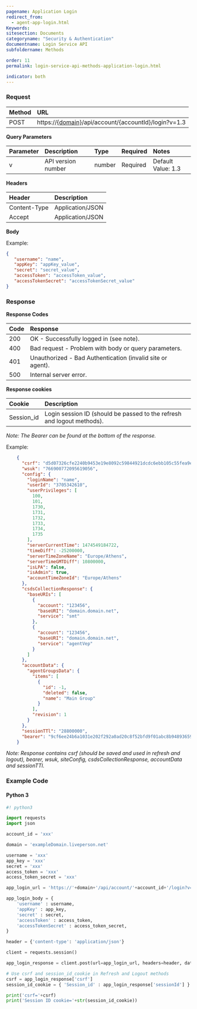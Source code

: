 ```yaml
---
pagename: Application Login
redirect_from:
  - agent-app-login.html
Keywords:
sitesection: Documents
categoryname: "Security & Authentication"
documentname: Login Service API
subfoldername: Methods

order: 11
permalink: login-service-api-methods-application-login.html

indicator: both
---
```

### Request

| Method | URL |
| :--- | :--- |
| POST |  https://[{domain}](/agent-domain-domain-api.html)/api/account/{accountId}/login?v=1.3 |

**Query Parameters**

| Parameter | Description | Type | Required | Notes |
| :--- | :--- | :--- | :--- | :--- |
| v | API version number | number| Required | Default Value: 1.3 |

**Headers**

| Header |  Description |
| :--- | :--- |
| Content-Type | Application/JSON |
| Accept | Application/JSON |

**Body**

Example:

```json
{
   "username": "name",
   "appKey": "appKey_value",
   "secret": "secret_value",
   "accessToken": "accessToken_value",
   "accessTokenSecret": "accessTokenSecret_value"
}
```

### Response

**Response Codes**

| Code | Response |
| :--- | :--- |
| 200 | OK - Successfully logged in (see note). |
| 400 | Bad request - Problem with body or query parameters. |
| 401  | Unauthorized - Bad Authentication (invalid site or agent). |
| 500 | Internal server error. |

**Response cookies**

| Cookie | Description |
| :--- | :--- |
| Session_id | Login session ID (should be passed to the refresh and logout methods). |

*Note: The Bearer can be found at the bottom of the response.*

Example:

```json
    {
      "csrf": "d5d07326cfe2240b9453e19e8092c59844921dcdc6ebb105c55fea9ed45c9d77",
      "wsuk": "766900772095619056",
      "config": {
        "loginName": "name",
        "userId": "3705342610",
        "userPrivileges": [
          100,
          101,
          1730,
          1731,
          1732,
          1733,
          1734,
          1735
        ],
        "serverCurrentTime": 1474549184722,
        "timeDiff": -25200000,
        "serverTimeZoneName": "Europe/Athens",
        "serverTimeGMTDiff": 10800000,
        "isLPA": false,
        "isAdmin": true,
        "accountTimeZoneId": "Europe/Athens"
      },
      "csdsCollectionResponse": {
        "baseURIs": [
          {
            "account": "123456",
            "baseURI": "domain.domain.net",
            "service": "smt"
          },
          {
            "account": "123456",
            "baseURI": "domain.domain.net",
            "service": "agentVep"
          }
        ]
      },
      "accountData": {
        "agentGroupsData": {
          "items": [
            {
              "id": -1,
              "deleted": false,
              "name": "Main Group"
            }
          ],
          "revision": 1
        }
      },
      "sessionTTl": "28800000",
      "bearer": "9cf6ee24b6a1031e202f292a0ad20c8f52bfd9f01abc8b9489365995052c6603"
    }
```

*Note: Response contains csrf (should be saved and used in refresh and logout), bearer, wsuk, siteConfig, csdsCollectionResponse, accountData and sessionTTl.*

### Example Code

#### Python 3

```python
#! python3

import requests
import json

account_id = 'xxx'

domain = 'exampleDomain.liveperson.net'

username = 'xxx'
app_key = 'xxx'
secret = 'xxx'
access_token = 'xxx'
access_token_secret = 'xxx'

app_login_url = 'https://'+domain+'/api/account/'+account_id+'/login?v=1.3'

app_login_body = {
    'username' : username,
    'appKey' : app_key,
    'secret' : secret,
    'accessToken' : access_token,
    'accessTokenSecret' : access_token_secret,
}

header = {'content-type': 'application/json'}

client = requests.session()

app_login_response = client.post(url=app_login_url, headers=header, data=json.dumps(app_login_body)).json()

# Use csrf and session_id_cookie in Refresh and Logout methods 
csrf = app_login_response['csrf']
session_id_cookie = { 'Session_id' : app_login_response['sessionId'] }

print('csrf='+csrf)
print('Session ID cookie='+str(session_id_cookie))
```
